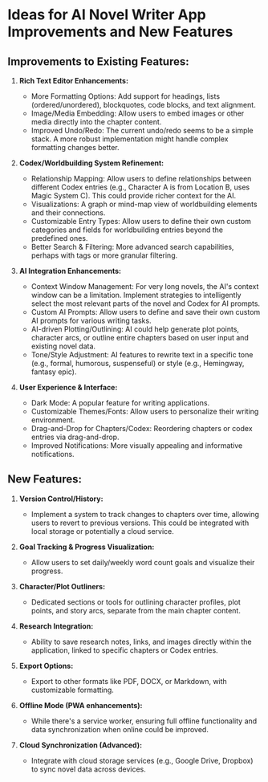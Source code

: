# Ideas for AI Novel Writer App Improvements and New Features

## Improvements to Existing Features:

1.  **Rich Text Editor Enhancements:**
    *   More Formatting Options: Add support for headings, lists (ordered/unordered), blockquotes, code blocks, and text alignment.
    *   Image/Media Embedding: Allow users to embed images or other media directly into the chapter content.
    *   Improved Undo/Redo: The current undo/redo seems to be a simple stack. A more robust implementation might handle complex formatting changes better.

2.  **Codex/Worldbuilding System Refinement:**
    *   Relationship Mapping: Allow users to define relationships between different Codex entries (e.g., Character A is from Location B, uses Magic System C). This could provide richer context for the AI.
    *   Visualizations: A graph or mind-map view of worldbuilding elements and their connections.
    *   Customizable Entry Types: Allow users to define their own custom categories and fields for worldbuilding entries beyond the predefined ones.
    *   Better Search & Filtering: More advanced search capabilities, perhaps with tags or more granular filtering.

3.  **AI Integration Enhancements:**
    *   Context Window Management: For very long novels, the AI's context window can be a limitation. Implement strategies to intelligently select the most relevant parts of the novel and Codex for AI prompts.
    *   Custom AI Prompts: Allow users to define and save their own custom AI prompts for various writing tasks.
    *   AI-driven Plotting/Outlining: AI could help generate plot points, character arcs, or outline entire chapters based on user input and existing novel data.
    *   Tone/Style Adjustment: AI features to rewrite text in a specific tone (e.g., formal, humorous, suspenseful) or style (e.g., Hemingway, fantasy epic).

4.  **User Experience & Interface:**
    *   Dark Mode: A popular feature for writing applications.
    *   Customizable Themes/Fonts: Allow users to personalize their writing environment.
    *   Drag-and-Drop for Chapters/Codex: Reordering chapters or codex entries via drag-and-drop.
    *   Improved Notifications: More visually appealing and informative notifications.

## New Features:

1.  **Version Control/History:**
    *   Implement a system to track changes to chapters over time, allowing users to revert to previous versions. This could be integrated with local storage or potentially a cloud service.

2.  **Goal Tracking & Progress Visualization:**
    *   Allow users to set daily/weekly word count goals and visualize their progress.

3.  **Character/Plot Outliners:**
    *   Dedicated sections or tools for outlining character profiles, plot points, and story arcs, separate from the main chapter content.

4.  **Research Integration:**
    *   Ability to save research notes, links, and images directly within the application, linked to specific chapters or Codex entries.

5.  **Export Options:**
    *   Export to other formats like PDF, DOCX, or Markdown, with customizable formatting.

6.  **Offline Mode (PWA enhancements):**
    *   While there's a service worker, ensuring full offline functionality and data synchronization when online could be improved.

7.  **Cloud Synchronization (Advanced):**
    *   Integrate with cloud storage services (e.g., Google Drive, Dropbox) to sync novel data across devices.
